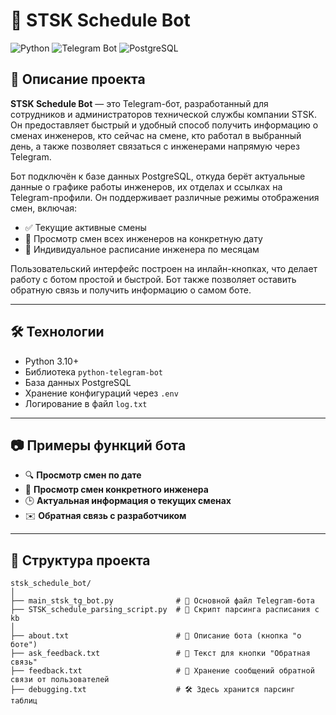 # 🤖 STSK Schedule Bot

![Python](https://img.shields.io/badge/Python-3.10+-blue.svg)
![Telegram Bot](https://img.shields.io/badge/Telegram-Bot-blue.svg)
![PostgreSQL](https://img.shields.io/badge/PostgreSQL-Database-blue.svg)

## 📖 Описание проекта

**STSK Schedule Bot** — это Telegram-бот, разработанный для сотрудников и администраторов технической службы компании STSK. Он предоставляет быстрый и удобный способ получить информацию о сменах инженеров, кто сейчас на смене, кто работал в выбранный день, а также позволяет связаться с инженерами напрямую через Telegram.

Бот подключён к базе данных PostgreSQL, откуда берёт актуальные данные о графике работы инженеров, их отделах и ссылках на Telegram-профили. Он поддерживает различные режимы отображения смен, включая:

- ✅ Текущие активные смены  
- 📅 Просмотр смен всех инженеров на конкретную дату  
- 👷 Индивидуальное расписание инженера по месяцам  

Пользовательский интерфейс построен на инлайн-кнопках, что делает работу с ботом простой и быстрой. Бот также позволяет оставить обратную связь и получить информацию о самом боте.

---

## 🛠️ Технологии

- Python 3.10+  
- Библиотека `python-telegram-bot`  
- База данных PostgreSQL  
- Хранение конфигураций через `.env`  
- Логирование в файл `log.txt`  

---

## 📷 Примеры функций бота

- 🔍 **Просмотр смен по дате**  
- 👤 **Просмотр смен конкретного инженера**  
- 🕒 **Актуальная информация о текущих сменах**  
- ✉️ **Обратная связь с разработчиком**  

---

## 📂 Структура проекта

```text
stsk_schedule_bot/
│
├── main_stsk_tg_bot.py              # 📌 Основной файл Telegram-бота
├── STSK_schedule_parsing_script.py  # 🔄 Скрипт парсинга расписания с kb
│
├── about.txt                        # 📝 Описание бота (кнопка "о боте")
├── ask_feedback.txt                 # 💬 Текст для кнопки "Обратная связь"
├── feedback.txt                     # 📩 Хранение сообщений обратной связи от пользователей
├── debugging.txt                    # 🛠️ Здесь хранится парсинг таблиц
